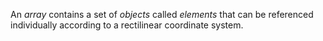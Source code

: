  



An *array* contains a set of *objects* called *elements* that can be referenced individually according to a rectilinear coordinate system. 



